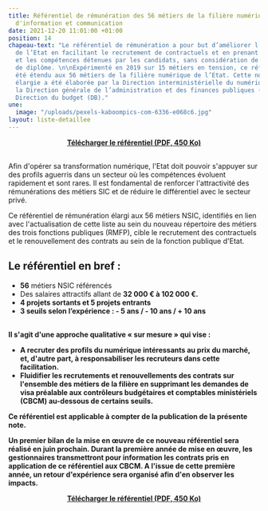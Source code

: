 ```yaml
---
title: Référentiel de rémunération des 56 métiers de la filière numérique et des systèmes
  d'information et communication
date: 2021-12-20 11:01:00 +01:00
position: 14
chapeau-text: "Le référentiel de rémunération a pour but d’améliorer l’attractivité
  de l’Etat en facilitant le recrutement de contractuels et en prenant en compte l’expertise
  et les compétences détenues par les candidats, sans considération de leur niveau
  de diplôme. \n\nExpérimenté en 2019 sur 15 métiers en tension, ce référentiel a
  été étendu aux 56 métiers de la filière numérique de l’Etat. Cette nouvelle version
  élargie a été élaborée par la Direction interministérielle du numérique (DINUM),
  la Direction générale de l’administration et des finances publiques (DGAFP) et la
  Direction du budget (DB)."
une:
  image: "/uploads/pexels-kaboompics-com-6336-e068c6.jpg"
layout: liste-detaillee
---
```


<div align="center" style="margin-bottom: 30px"><a href="/uploads/20211215_Courrier%20sign%C3%A9_DB_DGAFP_DINUM_r%C3%A9f%C3%A9rentiel%20r%C3%A9mun%C3%A9ration%20NSIC-796281.PDF" class="button"><b>Télécharger le référentiel (PDF, 450 Ko)</b></a></div>

Afin d'opérer sa transformation numérique, l'Etat doit pouvoir s'appuyer sur des profils aguerris dans un secteur où les compétences évoluent rapidement et sont rares. Il est fondamental de renforcer l'attractivité des rémunérations des métiers SIC et de réduire le différentiel avec le secteur privé.

Ce référentiel de rémunération élargi aux 56 métiers NSIC, identifiés en lien avec l'actualisation de cette liste au sein du nouveau répertoire des métiers des trois fonctions publiques (RMFP), cible le recrutement des contractuels et le renouvellement des contrats au sein de la fonction publique d'Etat.

<div class="noir encadre" style="margin-bottom:30px;"><h2 class="h3">Le référentiel en bref :</h2>
<p><ul><li><b>56</b> métiers NSIC référencés</li>
<li>Des salaires attractifs allant de <b>32 000 € à 102 000 €.</li>
<li><b>4 projets sortants et 5 projets entrants</b></li>
<li><b>3 seuils selon l’expérience : - 5 ans / - 10 ans / + 10 ans</b></li></ul></p></div>

Il s'agit d'une approche qualitative « sur mesure » qui vise :

* A recruter des profils du numérique intéressants au prix du marché, et, d'autre part, à responsabiliser les recruteurs dans cette facilitation. 
* Fluidifier les recrutements et renouvellements des contrats sur l'ensemble des métiers de la filière en supprimant les demandes de visa préalable aux contrôleurs budgétaires et comptables ministériels (CBCM) au-dessous de certains seuils.

Ce référentiel est applicable à compter de la publication de la présente note.

Un premier bilan de la mise en œuvre de ce nouveau référentiel sera réalisé en juin prochain. Durant la première année de mise en œuvre, les gestionnaires transmettront pour information les contrats pris en application de ce référentiel aux CBCM. A l'issue de cette première année, un retour d'expérience sera organisé afin d'en observer les impacts.

<div align="center" style="margin-bottom: 30px"><a href="/uploads/20211215_Courrier%20sign%C3%A9_DB_DGAFP_DINUM_r%C3%A9f%C3%A9rentiel%20r%C3%A9mun%C3%A9ration%20NSIC-796281.PDF" class="button"><b>Télécharger le référentiel (PDF, 450 Ko)</b></a></div>